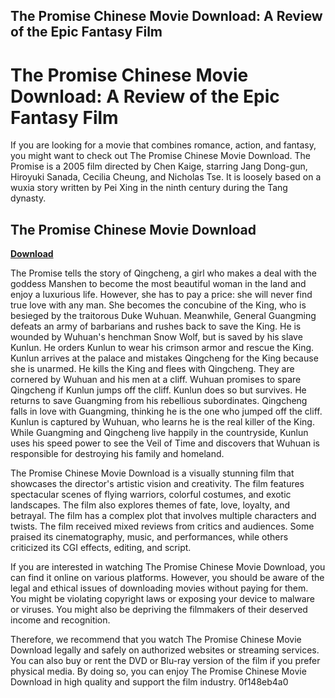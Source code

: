 ## The Promise Chinese Movie Download: A Review of the Epic Fantasy Film

  
# The Promise Chinese Movie Download: A Review of the Epic Fantasy Film
 
If you are looking for a movie that combines romance, action, and fantasy, you might want to check out The Promise Chinese Movie Download. The Promise is a 2005 film directed by Chen Kaige, starring Jang Dong-gun, Hiroyuki Sanada, Cecilia Cheung, and Nicholas Tse. It is loosely based on a wuxia story written by Pei Xing in the ninth century during the Tang dynasty.
 
## The Promise Chinese Movie Download


[**Download**](https://www.google.com/url?q=https%3A%2F%2Furluss.com%2F2tKYg2&sa=D&sntz=1&usg=AOvVaw3FPNg1TgRgpKx1UvJoqvrU)

 
The Promise tells the story of Qingcheng, a girl who makes a deal with the goddess Manshen to become the most beautiful woman in the land and enjoy a luxurious life. However, she has to pay a price: she will never find true love with any man. She becomes the concubine of the King, who is besieged by the traitorous Duke Wuhuan. Meanwhile, General Guangming defeats an army of barbarians and rushes back to save the King. He is wounded by Wuhuan's henchman Snow Wolf, but is saved by his slave Kunlun. He orders Kunlun to wear his crimson armor and rescue the King. Kunlun arrives at the palace and mistakes Qingcheng for the King because she is unarmed. He kills the King and flees with Qingcheng. They are cornered by Wuhuan and his men at a cliff. Wuhuan promises to spare Qingcheng if Kunlun jumps off the cliff. Kunlun does so but survives. He returns to save Guangming from his rebellious subordinates. Qingcheng falls in love with Guangming, thinking he is the one who jumped off the cliff. Kunlun is captured by Wuhuan, who learns he is the real killer of the King. While Guangming and Qingcheng live happily in the countryside, Kunlun uses his speed power to see the Veil of Time and discovers that Wuhuan is responsible for destroying his family and homeland.
 
The Promise Chinese Movie Download is a visually stunning film that showcases the director's artistic vision and creativity. The film features spectacular scenes of flying warriors, colorful costumes, and exotic landscapes. The film also explores themes of fate, love, loyalty, and betrayal. The film has a complex plot that involves multiple characters and twists. The film received mixed reviews from critics and audiences. Some praised its cinematography, music, and performances, while others criticized its CGI effects, editing, and script.
 
If you are interested in watching The Promise Chinese Movie Download, you can find it online on various platforms. However, you should be aware of the legal and ethical issues of downloading movies without paying for them. You might be violating copyright laws or exposing your device to malware or viruses. You might also be depriving the filmmakers of their deserved income and recognition.
 
Therefore, we recommend that you watch The Promise Chinese Movie Download legally and safely on authorized websites or streaming services. You can also buy or rent the DVD or Blu-ray version of the film if you prefer physical media. By doing so, you can enjoy The Promise Chinese Movie Download in high quality and support the film industry.
 0f148eb4a0
